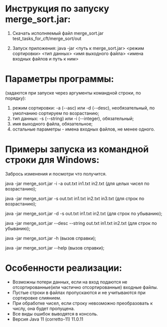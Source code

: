 # Инструкция по запуску merge_sort.jar:

1. Скачать исполняемый файл merge_sort.jar  
   test_tasks_for_cft/merge_sort/out

2. Запуск приложения:
java -jar <путь к merge_sort.jar> <режим сортировки> <тип данных> <имя выходного файла> <имена входных файлов и путь к ним> 

# Параметры программы:
(задаются при запуске через аргументы командной строки, по порядку):
1. режим сортировки: -a (--asc) или -d (--desc), необязательный, по умолчанию сортируем по возрастанию;
2. тип данных: -s (--string) или -i (--integer), обязательный;
3. имя выходного файла, обязательное;
4. остальные параметры - имена входных файлов, не менее одного.

# Примеры запуска из командной строки для Windows:
Забрось изменения и посмотри что получится.

java -jar merge_sort.jar -i -a out.txt in1.txt in2.txt (для целых чисел по возрастанию);

java -jar merge_sort.jar -s out.txt in1.txt in2.txt in3.txt (для строк по возрастанию);

java -jar merge_sort.jar -d -s out.txt in1.txt in2.txt (для строк по убыванию);

java -jar merge_sort.jar --desc --string out.txt in1.txt in2.txt (для строк по убыванию);

java -jar merge_sort.jar -h (вызов справки);

java -jar merge_sort.jar --help (вызов справки);

# Особенности реализации:
* Возможны потери данных, если на вход подаются не отсортированные(или частично отсортированные) входные файлы.
* Пустые строки в файлах пропускаются и не учитываются при сортировке слиянием.
* При обработке чисел, если строку невозможно преобразовать к числу, она будет пропущена.
* Все виды ошибок выводятся в консоль.
* Версия Java 11 (corretto-11) 11.0.11
